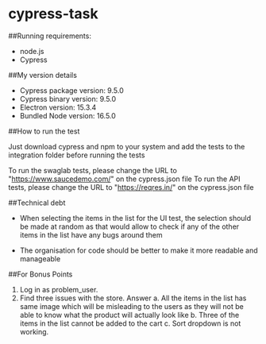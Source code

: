 # cypress-task
##Running requirements:
- node.js
- Cypress

##My version details
- Cypress package version: 9.5.0
- Cypress binary version: 9.5.0
- Electron version: 15.3.4
- Bundled Node version: 16.5.0

##How to run the test

Just download cypress and npm to your system and add the tests to the integration folder before running the tests

To run the swaglab tests, please change the URL to "https://www.saucedemo.com/" on the cypress.json file
To run the API tests, please change the URL to "https://reqres.in/" on the cypress.json file

##Technical debt

- When selecting the items in the list for the UI test, the selection should be made at random as that would allow to check if any of the other items in the list have any bugs around them

-  The organisation for code should be better to make it more readable and manageable

##For Bonus Points

1. Log in as problem_user.
2. Find three issues with the store.
   Answer
   a. All the items in the list has same image which will be misleading to the users as they will not be able to know what the product will actually look like
   b. Three of the items in the list cannot be added to the cart
   c. Sort dropdown is not working.
